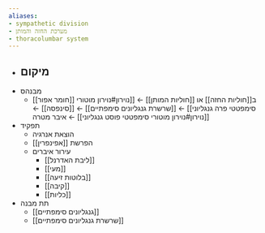 ```yaml
---
aliases:
- sympathetic division
- מערכת החזה והמותן
- thoracolumbar system
---
```

- מיקום
	- 
- מבנהסּ
	- [[חומר אפור]] ב[[חוליות החזה]] או [[חוליות המותן]] ←  [[נוירון#נוירון מוטורי סימפטטי פרה גנגליוני]] ← [[שרשרת גנגליונים סימפתיים]] ← [[סינפסה]] ← [[נוירון#נוירון מוטורי סימפטטי פוסט גנגליוני]] ← איבר מטרה
- תפקיד
	- הוצאת אנרגיה
	- הפרשת [[אפינפרין]]
	- עירור איברים
		- [[ליבת האדרנל]]
		- [[מעי]]
		- [[בלוטות זיעה]]
		- [[קיבה]]
		- [[כליות]]
- תת מבנה
	- [[גנגליונים סימפתיים]]
	- [[שרשרת גנגליונים סימפתיים]]